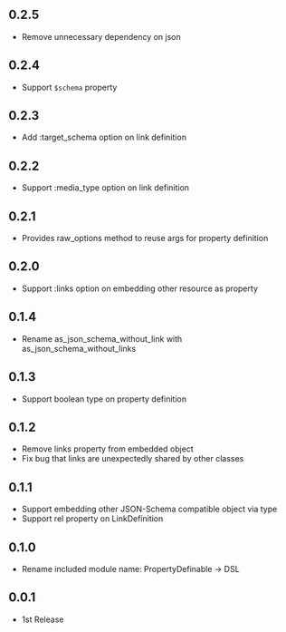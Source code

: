 ## 0.2.5

- Remove unnecessary dependency on json

## 0.2.4

- Support `$schema` property

## 0.2.3

- Add :target_schema option on link definition

## 0.2.2

- Support :media_type option on link definition

## 0.2.1

- Provides raw_options method to reuse args for property definition

## 0.2.0

- Support :links option on embedding other resource as property

## 0.1.4

- Rename as_json_schema_without_link with as_json_schema_without_links

## 0.1.3

- Support boolean type on property definition

## 0.1.2

- Remove links property from embedded object
- Fix bug that links are unexpectedly shared by other classes

## 0.1.1

- Support embedding other JSON-Schema compatible object via type
- Support rel property on LinkDefinition

## 0.1.0

- Rename included module name: PropertyDefinable -> DSL

## 0.0.1

- 1st Release
